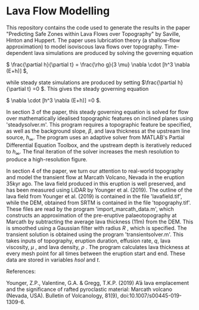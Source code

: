 # Lava Flow Modelling
This repository contains the code used to generate the results in the paper "Predicting Safe Zones within Lava Flows over Topography" by Saville, Hinton and Huppert.
The paper uses lubrication theory (a shallow-flow approximation) to model isoviscous lava flows over topography. Time-dependent lava simulations are produced by solving the governing equation

$ \frac{\partial h}{\partial t} = \frac{\rho g}{3 \mu} \nabla \cdot [h^3 \nabla (E+h)] $,    

while steady state simulations are produced by setting $\frac{\partial h}{\partial t} =0 $. This gives the steady governing equation 

$ \nabla \cdot [h^3 \nabla (E+h)]  =0 $.

In section 3 of the paper, this steady governing equation is solved for flow over mathematically idealised topographic features on inclined planes using 'steadysolver.m'. This program requires a topographic feature be specified, as well as the background slope, $\beta$, and lava thickness at the upstream line source, $h_\infty$. The program uses an adaptive solver from MATLAB's Partial Differential Equation Toolbox, and the upstream depth is iteratively reduced to $h_\infty$. The final iteration of the solver increases the mesh resolution to produce a high-resolution figure.

In section 4 of the paper, we turn our attention to real-world topography and model the transient flow at Marcath Volcano, Nevada in the eruption 35kyr ago. The lava field produced in this eruption is well preserved, and has been measured using LiDAR by Younger et al. (2019). The outline of the lava field from Younger et al. (2019) is contained in the file 'lavafield.tif', while the DEM, obtained from SRTM is contained in the file 'topography.tif'. These files are read by the program 'import_marcath_data.m', which constructs an approximation of the pre-eruptive palaeotopography at Marcath by subtracting the average lava thickness (11m) from the DEM. This is smoothed using a Gaussian filter with radius $R$
, which is specified. 
The transient solution is obtained using the program 'transientsolver.m'. This takes inputs of topography, eruption duration, effusion rate, 
$q$, 
lava viscosity, 
$\mu$ 
, and lava density, 
$\rho$
. The program calculates lava thickness at every mesh point for all times between the eruption start and end. These data are stored in variables 
$hsol$ 
and 
$t$.




References:

Younger, Z.P., Valentine, G.A. & Gregg, T.K.P. (2019) A’ā lava emplacement and the significance of rafted pyroclastic material: Marcath volcano (Nevada, USA). Bulletin of Volcanology, 81(9), doi:10.1007/s00445-019-1309-6.
